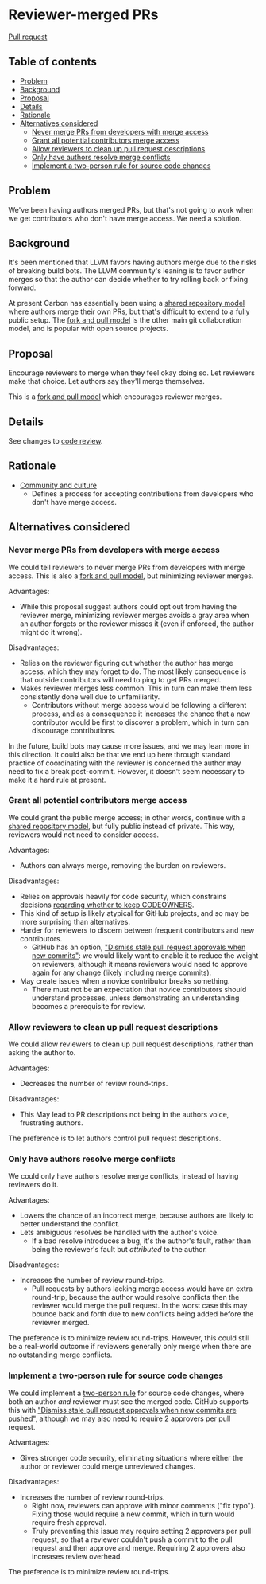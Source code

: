 # Reviewer-merged PRs

<!--
Part of the Carbon Language project, under the Apache License v2.0 with LLVM
Exceptions. See /LICENSE for license information.
SPDX-License-Identifier: Apache-2.0 WITH LLVM-exception
-->

[Pull request](https://github.com/carbon-language/carbon-lang/pull/1190)

<!-- toc -->

## Table of contents

-   [Problem](#problem)
-   [Background](#background)
-   [Proposal](#proposal)
-   [Details](#details)
-   [Rationale](#rationale)
-   [Alternatives considered](#alternatives-considered)
    -   [Never merge PRs from developers with merge access](#never-merge-prs-from-developers-with-merge-access)
    -   [Grant all potential contributors merge access](#grant-all-potential-contributors-merge-access)
    -   [Allow reviewers to clean up pull request descriptions](#allow-reviewers-to-clean-up-pull-request-descriptions)
    -   [Only have authors resolve merge conflicts](#only-have-authors-resolve-merge-conflicts)
    -   [Implement a two-person rule for source code changes](#implement-a-two-person-rule-for-source-code-changes)

<!-- tocstop -->

## Problem

We've been having authors merged PRs, but that's not going to work when we get
contributors who don't have merge access. We need a solution.

## Background

It's been mentioned that LLVM favors having authors merge due to the risks of
breaking build bots. The LLVM community's leaning is to favor author merges so
that the author can decide whether to try rolling back or fixing forward.

At present Carbon has essentially been using a
[shared repository model](https://docs.github.com/en/pull-requests/collaborating-with-pull-requests/getting-started/about-collaborative-development-models#shared-repository-model)
where authors merge their own PRs, but that's difficult to extend to a fully
public setup. The
[fork and pull model](https://docs.github.com/en/pull-requests/collaborating-with-pull-requests/getting-started/about-collaborative-development-models#fork-and-pull-model)
is the other main git collaboration model, and is popular with open source
projects.

## Proposal

Encourage reviewers to merge when they feel okay doing so. Let reviewers make
that choice. Let authors say they'll merge themselves.

This is a
[fork and pull model](https://docs.github.com/en/pull-requests/collaborating-with-pull-requests/getting-started/about-collaborative-development-models#fork-and-pull-model)
which encourages reviewer merges.

## Details

See changes to [code review](/docs/project/code_review.md).

## Rationale

-   [Community and culture](/docs/project/goals.md#community-and-culture)
    -   Defines a process for accepting contributions from developers who don't
        have merge access.

## Alternatives considered

### Never merge PRs from developers with merge access

We could tell reviewers to never merge PRs from developers with merge access.
This is also a
[fork and pull model](https://docs.github.com/en/pull-requests/collaborating-with-pull-requests/getting-started/about-collaborative-development-models#fork-and-pull-model),
but minimizing reviewer merges.

Advantages:

-   While this proposal suggest authors could opt out from having the reviewer
    merge, minimizing reviewer merges avoids a gray area when an author forgets
    or the reviewer misses it (even if enforced, the author might do it wrong).

Disadvantages:

-   Relies on the reviewer figuring out whether the author has merge access,
    which they may forget to do. The most likely consequence is that outside
    contributors will need to ping to get PRs merged.
-   Makes reviewer merges less common. This in turn can make them less
    consistently done well due to unfamiliarity.
    -   Contributors without merge access would be following a different
        process, and as a consequence it increases the chance that a new
        contributor would be first to discover a problem, which in turn can
        discourage contributions.

In the future, build bots may cause more issues, and we may lean more in this
direction. It could also be that we end up here through standard practice of
coordinating with the reviewer is concerned the author may need to fix a break
post-commit. However, it doesn't seem necessary to make it a hard rule at
present.

### Grant all potential contributors merge access

We could grant the public merge access; in other words, continue with a
[shared repository model](https://docs.github.com/en/pull-requests/collaborating-with-pull-requests/getting-started/about-collaborative-development-models#shared-repository-model),
but fully public instead of private. This way, reviewers would not need to
consider access.

Advantages:

-   Authors can always merge, removing the burden on reviewers.

Disadvantages:

-   Relies on approvals heavily for code security, which constrains decisions
    [regarding whether to keep CODEOWNERS](https://github.com/carbon-language/carbon-lang/issues/413).
-   This kind of setup is likely atypical for GitHub projects, and so may be
    more surprising than alternatives.
-   Harder for reviewers to discern between frequent contributors and new
    contributors.
    -   GitHub has an option,
        ["Dismiss stale pull request approvals when new commits"](https://docs.github.com/en/repositories/configuring-branches-and-merges-in-your-repository/defining-the-mergeability-of-pull-requests/managing-a-branch-protection-rule):
        we would likely want to enable it to reduce the weight on reviewers,
        although it means reviewers would need to approve again for any change
        (likely including merge commits).
-   May create issues when a novice contributor breaks something.
    -   There must not be an expectation that novice contributors should
        understand processes, unless demonstrating an understanding becomes a
        prerequisite for review.

### Allow reviewers to clean up pull request descriptions

We could allow reviewers to clean up pull request descriptions, rather than
asking the author to.

Advantages:

-   Decreases the number of review round-trips.

Disadvantages:

-   This May lead to PR descriptions not being in the authors voice, frustrating
    authors.

The preference is to let authors control pull request descriptions.

### Only have authors resolve merge conflicts

We could only have authors resolve merge conflicts, instead of having reviewers
do it.

Advantages:

-   Lowers the chance of an incorrect merge, because authors are likely to
    better understand the conflict.
-   Lets ambiguous resolves be handled with the author's voice.
    -   If a bad resolve introduces a bug, it's the author's fault, rather than
        being the reviewer's fault but _attributed_ to the author.

Disadvantages:

-   Increases the number of review round-trips.
    -   Pull requests by authors lacking merge access would have an extra
        round-trip, because the author would resolve conflicts then the reviewer
        would merge the pull request. In the worst case this may bounce back and
        forth due to new conflicts being added before the reviewer merged.

The preference is to minimize review round-trips. However, this could still be a
real-world outcome if reviewers generally only merge when there are no
outstanding merge conflicts.

### Implement a two-person rule for source code changes

We could implement a
[two-person rule](https://en.wikipedia.org/wiki/Two-man_rule) for source code
changes, where both an author _and_ reviewer must see the merged code. GitHub
supports this with
["Dismiss stale pull request approvals when new commits are pushed"](https://docs.github.com/en/repositories/configuring-branches-and-merges-in-your-repository/defining-the-mergeability-of-pull-requests/managing-a-branch-protection-rule),
although we may also need to require 2 approvers per pull request.

Advantages:

-   Gives stronger code security, eliminating situations where either the author
    or reviewer could merge unreviewed changes.

Disadvantages:

-   Increases the number of review round-trips.
    -   Right now, reviewers can approve with minor comments ("fix typo").
        Fixing those would require a new commit, which in turn would require
        fresh approval.
    -   Truly preventing this issue may require setting 2 approvers per pull
        request, so that a reviewer couldn't push a commit to the pull request
        and then approve and merge. Requiring 2 approvers also increases review
        overhead.

The preference is to minimize review round-trips.
